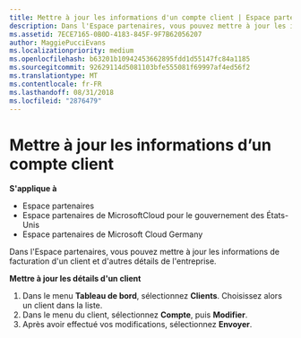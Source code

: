```yaml
---
title: Mettre à jour les informations d'un compte client | Espace partenaires
description: Dans l'Espace partenaires, vous pouvez mettre à jour les informations de facturation d'un client et d'autres détails de l'entreprise.
ms.assetid: 7ECE7165-0B0D-4183-845F-9F7B62056207
author: MaggiePucciEvans
ms.localizationpriority: medium
ms.openlocfilehash: b63201b10942453662895fdd1d55147fc84a1185
ms.sourcegitcommit: 92629114d5081103bfe555081f69997af4ed56f2
ms.translationtype: MT
ms.contentlocale: fr-FR
ms.lasthandoff: 08/31/2018
ms.locfileid: "2876479"
---
```

# <a name="update-customer-account-info"></a>Mettre à jour les informations d’un compte client

**S'applique à**

-  Espace partenaires
-  Espace partenaires de MicrosoftCloud pour le gouvernement des États-Unis
-  Espace partenaires de Microsoft Cloud Germany

Dans l'Espace partenaires, vous pouvez mettre à jour les informations de facturation d'un client et d'autres détails de l'entreprise.

**Mettre à jour les détails d'un client**

1.  Dans le menu **Tableau de bord**, sélectionnez **Clients**. Choisissez alors un client dans la liste.
2.  Dans le menu du client, sélectionnez **Compte**, puis **Modifier**.
3.  Après avoir effectué vos modifications, sélectionnez **Envoyer**.

 

 



